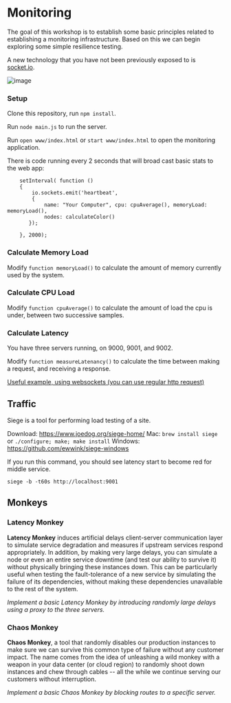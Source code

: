 # Monitoring

The goal of this workshop is to establish some basic principles related to establishing a monitoring infrastructure.  Based on this we can begin exploring some simple resilience testing.

A new technology that you have not been previously exposed to is [socket.io](http://socket.io/).

![image](https://cloud.githubusercontent.com/assets/742934/11117882/77a18fcc-890b-11e5-831a-87c4363d77e6.png)

### Setup

Clone this repository, run `npm install`.

Run `node main.js` to run the server.

Run `open www/index.html` or `start www/index.html` to open the monitoring application. 

There is code running every 2 seconds that will broad cast basic stats to the web app:

		setInterval( function () 
		{
			io.sockets.emit('heartbeat', 
			{ 
		        name: "Your Computer", cpu: cpuAverage(), memoryLoad: memoryLoad(),
		        nodes: calculateColor()
		   });
		
		}, 2000);

### Calculate Memory Load

Modify `function memoryLoad()` to calculate the amount of memory currently used by the system.

### Calculate CPU Load

Modify `function cpuAverage()` to calculate the amount of load the cpu is under, between two successive samples.

### Calculate Latency

You have three servers running, on 9000, 9001, and 9002.

Modify `function measureLatenancy()` to calculate the time between making a request, and receiving a response.

[Useful example, using websockets (you can use regular http request)](http://stackoverflow.com/questions/4071258/how-can-i-find-the-response-time-latency-of-a-client-in-nodejs-with-sockets-s)

## Traffic

Siege is a tool for performing load testing of a site.

Download: https://www.joedog.org/siege-home/
Mac: `brew install siege` or `./configure; make; make install`
Windows: https://github.com/ewwink/siege-windows

If you run this command, you should see latency start to become red for middle service.
```
siege -b -t60s http://localhost:9001
```

## Monkeys

### Latency Monkey

**Latency Monkey** induces artificial delays client-server communication layer to simulate service degradation and measures if upstream services respond appropriately. In addition, by making very large delays, you can simulate a node or even an entire service downtime (and test our ability to survive it) without physically bringing these instances down. This can be particularly useful when testing the fault-tolerance of a new service by simulating the failure of its dependencies, without making these dependencies unavailable to the rest of the system.

*Implement a basic Latency Monkey by introducing randomly large delays using a proxy to the three servers.*

### Chaos Monkey

**Chaos Monkey**, a tool that randomly disables our production instances to make sure we can survive this common type of failure without any customer impact. The name comes from the idea of unleashing a wild monkey with a weapon in your data center (or cloud region) to randomly shoot down instances and chew through cables -- all the while we continue serving our customers without interruption.

*Implement a basic Chaos Monkey by blocking routes to a specific server.*
